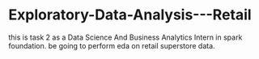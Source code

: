 # Exploratory-Data-Analysis---Retail
this is task 2 as a Data Science And Business Analytics Intern in spark foundation. be going to perform eda on retail superstore data.
